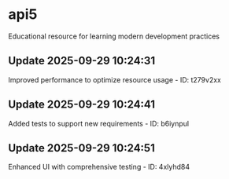 # api5
Educational resource for learning modern development practices

## Update 2025-09-29 10:24:31
Improved performance to optimize resource usage - ID: t279v2xx


## Update 2025-09-29 10:24:41
Added tests to support new requirements - ID: b6iynpul


## Update 2025-09-29 10:24:51
Enhanced UI with comprehensive testing - ID: 4xlyhd84

